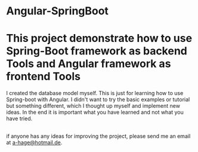 # Angular-SpringBoot

# This project demonstrate how to use Spring-Boot framework as backend Tools and Angular framework as frontend Tools
I created the database model myself. This is just for learning how to use Spring-boot with Angular.
I didn't want to try the basic examples or tutorial but something different, which I thought up myself and implement new ideas. 
In the end it is important what you have learned and not what you have tried.

##
if anyone has any ideas for improving the project, please send me an email at a-hage@hotmail.de.
